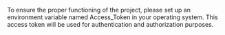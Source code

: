 To ensure the proper functioning of the project, please set up an environment variable named Access_Token in your operating system. 
This access token will be used for authentication and authorization purposes.
